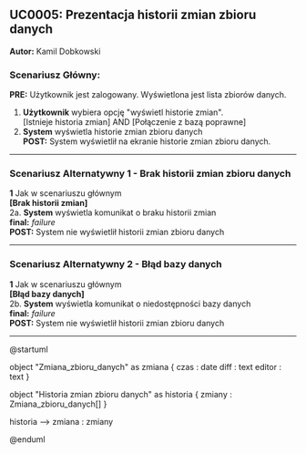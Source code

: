 ## UC0005: Prezentacja historii zmian zbioru danych

**Autor:** Kamil Dobkowski

### Scenariusz Główny:

**PRE:** Użytkownik jest zalogowany. Wyświetlona jest lista zbiorów danych. 
1. **Użytkownik** wybiera opcję "wyświetl historie zmian".\
[Istnieje historia zmian] AND [Połączenie z bazą poprawne]
2. **System** wyświetla historie zmian zbioru danych\
**POST:** System wyświetlił na ekranie historie zmian zbioru danych.

---

### Scenariusz Alternatywny 1 - Brak historii zmian zbioru danych

**1** Jak w scenariuszu głównym\
**[Brak historii zmian]**\
2a. **System** wyświetla komunikat o braku historii zmian\
**final:** *failure*\
**POST:** System nie wyświetlił historii zmian zbioru danych

---

### Scenariusz Alternatywny 2 - Błąd bazy danych

**1** Jak w scenariuszu głównym\
**[Błąd bazy danych]**\
2b. **System** wyświetla komunikat o niedostępności bazy danych\
**final:** *failure*\
**POST:** System nie wyświetlił historii zmian zbioru danych

---

@startuml

object "Zmiana_zbioru_danych" as zmiana {
  czas   : date
  diff   : text
  editor : text
}

object "Historia zmian zbioru danych" as historia {
  zmiany : Zmiana_zbioru_danych[]
}

historia --> zmiana : zmiany

@enduml
